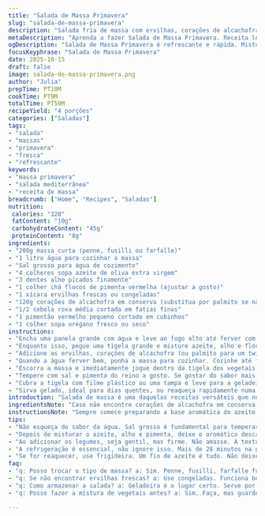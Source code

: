 ```yaml
---
title: "Salada de Massa Primavera"
slug: "salada-de-massa-primavera"
description: "Salada fria de massa com ervilhas, corações de alcachofra e legumes frescos, temperada com alho, azeite e flocos de pimenta. Receita ajustada para um sabor equilibrado com tempos flexíveis e substituições práticas para quem não encontra alcachofra. Ideal para preparar com antecedência e servir gelada ou aquecida na frigideira, usando texturas crocantes e aromas marcantes que ressaltam ingredientes simples. Um prato leve, colorido e versátil que brinca com o frescor da primavera e a doçura natural dos vegetais."
metaDescription: "Aprenda a fazer Salada de Massa Primavera. Receita leve, colorida, e versátil que combina massa, ervilhas e alcachofra. Ideal para dias quentes"
ogDescription: "Salada de Massa Primavera é refrescante e rápida. Mistura ervilhas, alcachofra e legumes em um prato vibrante e saboroso"
focusKeyphrase: "Salada de Massa Primavera"
date: 2025-10-15
draft: false
image: salada-de-massa-primavera.png
author: "Julia"
prepTime: PT10M
cookTime: PT9M
totalTime: PT50M
recipeYield: "4 porções"
categories: ["Saladas"]
tags:
- "salada"
- "massas"
- "primavera"
- "fresca"
- "refrescante"
keywords:
- "massa primavera"
- "salada mediterrânea"
- "receita de massa"
breadcrumb: ["Home", "Recipes", "Saladas"]
nutrition: 
 calories: "320"
 fatContent: "10g"
 carbohydrateContent: "45g"
 proteinContent: "8g"
ingredients:
- "200g massa curta (penne, fusilli ou farfalle)"
- "1 litro água para cozinhar a massa"
- "Sal grosso para água de cozimento"
- "4 colheres sopa azeite de oliva extra virgem"
- "3 dentes alho picados finamente"
- "1 colher chá flocos de pimenta vermelha (ajustar a gosto)"
- "1 xícara ervilhas frescas ou congeladas"
- "120g corações de alcachofra em conserva (substitua por palmito se não encontrar)"
- "1/2 cebola roxa média cortada em fatias finas"
- "1 pimentão vermelho pequeno cortado em cubinhos"
- "1 colher sopa orégano fresco ou seco"
instructions:
- "Encha uma panela grande com água e leve ao fogo alto até ferver com bastante sal grosso porque a massa precisa absorver sabor. Apaixone-se pelo barulho borbulhante, sinal de que a água está pronta."
- "Enquanto isso, pegue uma tigela grande e misture azeite, alho e flocos de pimenta. Deixe descansar pelo menos 6 minutos para o azeite pegar o sabor do alho e da pimenta, dando um toque levemente picante e aromático. Isso faz toda a diferença, não pule."
- "Adicione as ervilhas, corações de alcachofra (ou palmito para um twist mais suave), cebola e pimentão na tigela com o azeite temperado. Misture sem pressa, sinta a textura crocante dos legumes e o cheiro que já começa a se formar — sinal que está no caminho certo."
- "Quando a água ferver bem, ponha a massa para cozinhar. Cozinhe até ficar al dente, cerca de 8 a 9 minutos dependendo da massa. Prove um pouco para sentir a resistência interna, mas sem ficar dura. Este é o segredo para não virar mingau."
- "Escorra a massa e imediatamente jogue dentro da tigela dos vegetais, aproveitando o calor para suavizar os ingredientes e incorporar os temperos. Revolva com firmeza para que cada pedaço fique coberto pelo azeite e especiarias. Se achar que está seco, acrescente um fio a mais de azeite."
- "Tempere com sal e pimenta do reino a gosto. Se gostar do sabor mais apimentado, flocos de pimenta extra nunca são demais, mas vá testando para não perder a sutileza. Mexa de novo, respire fundo o aroma crescente do prato."
- "Cubra a tigela com filme plástico ou uma tampa e leve para a geladeira por pelo menos 28 minutos para que os sabores se misturem com calma. Não menos que isso para não perder a complexidade."
- "Sirva gelado, ideal para dias quentes, ou reaqueça rapidamente numa frigideira antiaderente com um fio de azeite para ativar os aromas e dar um brilho apetitoso à massa. Não deixe demais para não ressecar, basta esquentar até formar pequenas bolhas e perfumar o ambiente."
introduction: "Salada de massa é uma daquelas receitas versáteis que nunca saem de moda, especialmente na primavera, quando os ingredientes frescos abundam. A combinação de ervilhas doces, corações de alcachofra incríveis e um toque picante de pimenta cria uma explosão de sabor simplesmente inesquecível. Já testei várias formas, e percebi que deixar o alho descansar no azeite com pimenta antes de misturar os legumes faz toda a diferença, trazendo um perfume marcante sem que o alho fique pesado ou amargo. Servida fria ou levemente aquecida, essa receita atende desde um almoço rápido até um lanche reforçado, com textura e sabor que agradam a quase todo mundo."
ingredientsNote: "Caso não encontre corações de alcachofra em conserva, palmito picado é substituto perfeito — mais suave e cremoso, muda o perfil, mas mantém o charme do prato. Ervilhas frescas devem ser levemente branqueadas para manter a cor vibrante e textura firme; as congeladas são um atalho prático que funciona bem. O pimentão pode ser vermelho ou amarelo para variar a cor e adicionar doçura sutil. Ajuste a pimenta vermelha de acordo com sua tolerância, especialmente se for servir crianças ou pessoas que não gostam de ardência. Use azeite extra virgem decente, não economize — é ele que leva o sabor do alho e da pimenta para toda a salada."
instructionsNote: "Sempre comece preparando a base aromática do azeite com alho e flocos de pimenta — dar esse tempo para os sabores se misturarem muda tudo. Cozinhar a massa ao ponto certo exige provar, não fique preso ao tempo do pacote, ele nunca é exato. Misturar a massa quente direto nos legumes ajuda a mesclar sabores e facilita a absorção do tempero. A refrigeração final é essencial para intensificar a conexão dos sabores, não pule essa etapa. Para reaquecer, aqueça rápido e com azeite na frigideira; usar micro-ondas deixa a textura mole e perde o frescor da receita. Aproveite essa prática para fazer modificações pessoais, como acrescentar manjericão ou um pouco de queijo ralado na hora de servir."
tips:
- "Não esqueça do sabor da água. Sal grosso é fundamental para temperar a massa. O barulho da água fervendo é um sinal bom. Cozinhar al dente é uma arte. Prove um pouco, a resistência é a chave."
- "Depois de misturar o azeite, alho e pimenta, deixe o aromático descansar. Isso faz toda a diferença. O calor do azeite vai extrair sabores. Deixe por pelo menos 6 minutos — não pule essa etapa vital."
- "Ao adicionar os legumes, seja gentil, mas firme. Não amasse. A textura crocante dos legumes frescos é incrível. Cebola roxa dá um toque bonito. Experimente substituições, como palmito se não achar alcachofra."
- "A refrigeração é essencial, não ignore isso. Mais de 28 minutos na geladeira faz os sabores se unirem. Pense na complexidade dos sabores. Não tenha pressa. Uma salada bem feita vale a espera."
- "Se for reaquecer, use frigideira. Um fio de azeite é tudo. Não deixe no fogo por muito tempo. Pequenas bolhas indicam que está pronto. Micro-ondas não funcionam aqui, textura se perde."
faq:
- "q: Posso trocar o tipo de massa? a: Sim. Penne, fusilli, farfalle funcionam. Cada uma traz textura diferente. Faça testes. Fique atento ao tempo de cozimento, é essencial."
- "q: Se não encontrar ervilhas frescas? a: Use congeladas. Funciona bem. Mas se conseguir, o sabor fresco é superior. Leve ao fogo e branquear é uma opção, cor vibrante."
- "q: Como armazenar a salada? a: Geladeira é o lugar certo. Serve por uma semana. Use pote hermético. Se sobrar, misture novamente antes de servir. O sabor permanece bom."
- "q: Posso fazer a mistura de vegetais antes? a: Sim. Faça, mas guarde na geladeira. A vontade de comer vai aumentar. Estruturas mudam com o tempo. Temperos podem intensificar."

---
```

